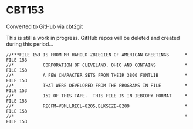 # CBT153
Converted to GitHub via [cbt2git](https://github.com/wizardofzos/cbt2git)

This is still a work in progress. GitHub repos will be deleted and created during this period...

```
//***FILE 153 IS FROM MR HAROLD ZBIEGIEN OF AMERICAN GREETINGS      *   FILE 153
//*           CORPORATION OF CLEVELAND, OHIO AND CONTAINS           *   FILE 153
//*           A FEW CHARACTER SETS FROM THEIR 3800 FONTLIB          *   FILE 153
//*           THAT WERE DEVELOPED FROM THE PROGRAMS IN FILE         *   FILE 153
//*           152 OF THIS TAPE.  THIS FILE IS IN IEBCOPY FORMAT     *   FILE 153
//*           RECFM=VBM,LRECL=8205,BLKSIZE=8209                     *   FILE 153
//*                                                                 *   FILE 153
```
